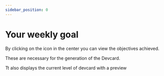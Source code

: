 ```yaml
---
sidebar_position: 0
---
```


# Your weekly goal

By clicking on the icon in the center you can view the objectives achieved. 

These are necessary for the generation of the Devcard. 

Tt also displays the current level of devcard with a preview